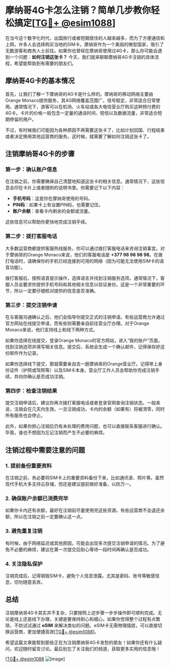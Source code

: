 # 摩纳哥4G卡怎么注销？简单几步教你轻松搞定[[TG💪+ @esim1088](https://t.me/s/esim1088)]

在当今这个数字化时代，出国旅行或者短期居住的人越来越多，而为了方便通信和上网，许多人会选择购买当地的SIM卡。摩纳哥作为一个美丽的微型国家，吸引了无数游客和商务人士前往。如果你也曾经在摩纳哥使用过4G卡，那么你可能会遇到一个问题：**如何注销这张卡？** 今天，我们就来聊聊摩纳哥4G卡注销的具体流程，希望能帮助到有需要的朋友们。

## 摩纳哥4G卡的基本情况

首先，让我们了解一下摩纳哥的4G卡是什么样的。摩纳哥的移动网络主要由Orange Monaco提供服务，其4G网络覆盖范围广，信号稳定，非常适合日常使用。通常情况下，游客可以在机场、火车站或各大电信营业厅购买这种预付费的4G卡。卡片的价格一般包含一定量的通话时间、短信以及数据流量，非常适合短期停留的用户。

不过，有时候我们可能因为各种原因不再需要这张卡了，比如计划回国、行程结束或者决定换用其他运营商的服务。这时候，就需要了解如何注销这张卡了。

## 注销摩纳哥4G卡的步骤

### 第一步：确认账户信息

在注销之前，你需要确保自己清楚地知道这张卡的相关信息。通常情况下，这些信息会印在卡片上或者随附的说明书里。你需要记下以下内容：

- **手机号码**：这是你在摩纳哥使用的号码。
- **PIN码**：如果卡上有设置PIN码，也需要记住。
- **账户余额**：查看卡内剩余的金额或流量。

这些信息可以帮助你更快地完成注销手续。

### 第二步：拨打客服电话

大多数运营商都提供客服热线服务，你可以通过拨打客服电话来咨询注销事宜。对于摩纳哥的Orange Monaco来说，他们的客服电话是 **+377 98 98 98 98**。在拨打电话时，请确保你的手机已经连接到可用的网络（因为可能无法使用SIM卡的语音功能）。

拨打客服后，按照语音提示操作，选择语言并找到注销服务选项。通常情况下，客服人员会要求你提供手机号码和其他相关信息以验证身份。这是一个非常重要的环节，所以一定要仔细核对提供的信息是否准确。

### 第三步：提交注销申请

在与客服沟通确认之后，他们会指导你提交正式的注销申请。有些运营商允许通过官方网站在线提交申请，而有些则需要亲自前往营业厅办理。对于Orange Monaco来说，他们支持线上和线下两种方式。

如果你选择在线提交，登录Orange Monaco的官方网站，进入“我的账户”页面，找到注销选项并填写相关信息。提交后，系统会生成一个确认邮件，记得保存好这份邮件作为记录。

如果你选择线下提交，那就需要亲自去一趟摩纳哥的Orange营业厅。记得带上身份证件（护照或驾照等）以及SIM卡本身。营业厅工作人员会帮助你完成注销手续，并向你确认是否成功注销。

### 第四步：检查注销结果

提交注销申请后，建议你再次拨打客服电话或者登录官网查询注销状态。一般来说，注销会在几天内生效。一旦注销成功，卡内的余额（如果有）将被清零，同时所有服务也会停止。

此外，如果你担心注销后仍有未处理的费用问题，也可以直接联系客服进行确认。毕竟，谁也不想因为忘记注销而产生不必要的麻烦。

## 注销过程中需要注意的问题

### 1. 提前备份重要资料

在注销之前，务必要将SIM卡上的重要资料备份下来，比如通讯录、照片等。虽然现代手机大多支持云存储，但还是建议提前做好准备，以防万一。

### 2. 确保账户余额已消费完毕

如果你卡内还有余额，最好在注销前尽量使用完这些资源。有些运营商不会退还余额，所以在注销之前一定要确认这一点。

### 3. 避免重复注销

有时候，由于网络延迟或其他原因，可能会出现多次提交注销申请的情况。为了避免不必要的麻烦，建议在第一次提交后耐心等待一段时间再确认是否成功。

### 4. 关注隐私保护

注销完成后，记得销毁SIM卡，避免个人信息泄露。尤其是密码、账号等敏感信息，切勿随意丢弃。

## 总结

注销摩纳哥4G卡其实并不复杂，只要按照上述步骤一步步操作即可顺利完成。无论是线上还是线下办理，关键是要保持耐心和细心。如果你觉得整个过程有点繁琐，不妨试试通过 **eSIM** 来解决类似的问题。eSIM卡无需物理插拔，可以直接切换运营商，更加便捷高效[[TG💪+ @esim1088](https://t.me/s/esim1088)]。

希望这篇文章能帮到那些正在为注销摩纳哥4G卡发愁的朋友！如果你还有什么疑问，欢迎随时留言讨论。最后别忘了关注我们的频道，获取更多实用的信息哦！

[[TG💪+ @esim1088](https://t.me/s/esim1088) ![Image](https://i.postimg.cc/4NQfJmqS/Snipaste-2025-05-13-00-14-12.png)]